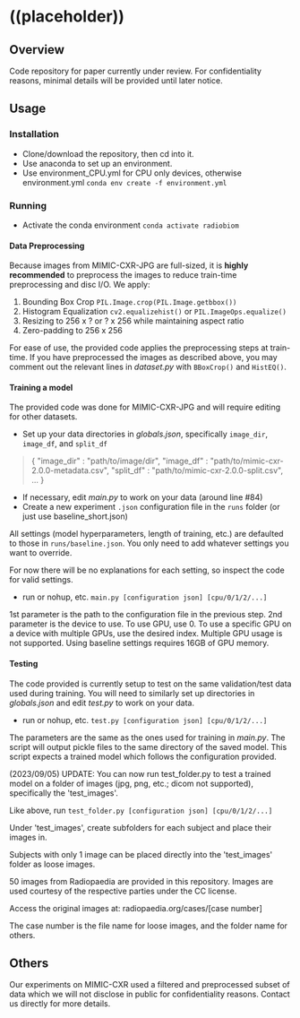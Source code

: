 # ((placeholder))

## Overview
Code repository for paper currently under review.
For confidentiality reasons, minimal details will be provided until later notice.

## Usage
### Installation
- Clone/download the repository, then cd into it.
- Use anaconda to set up an environment.
- Use environment_CPU.yml for CPU only devices, otherwise environment.yml
`conda env create -f environment.yml`

### Running
- Activate the conda environment
`conda activate radiobiom`

#### Data Preprocessing
Because images from MIMIC-CXR-JPG are full-sized, it is **highly recommended** to preprocess the images to reduce train-time preprocessing and disc I/O. 
We apply:
1. Bounding Box Crop `PIL.Image.crop(PIL.Image.getbbox())`
2. Histogram Equalization `cv2.equalizehist()` or `PIL.ImageOps.equalize()`
3. Resizing to 256 x ? or ? x 256 while maintaining aspect ratio
4. Zero-padding to 256 x 256

For ease of use, the provided code applies the preprocessing steps at train-time.
If you have preprocessed the images as described above, you may comment out the relevant lines in *dataset.py* with `BBoxCrop()` and `HistEQ()`.

#### Training a model
The provided code was done for MIMIC-CXR-JPG and will require editing for other datasets.

- Set up your data directories in *globals.json*, specifically `image_dir`, `image_df`, and `split_df`
> {
    "image_dir" : "path/to/image/dir",
    "image_df" : "path/to/mimic-cxr-2.0.0-metadata.csv",
    "split_df" : "path/to/mimic-cxr-2.0.0-split.csv",
    ...
}
- If necessary, edit *main.py* to work on your data (around line #84)
- Create a new experiment `.json` configuration file in the `runs` folder (or just use baseline_short.json)

All settings (model hyperparameters, length of training, etc.) are defaulted to those in `runs/baseline.json`. You only need to add whatever settings you want to override.

For now there will be no explanations for each setting, so inspect the code for valid settings.

- run or nohup, etc. `main.py [configuration json] [cpu/0/1/2/...]`

1st parameter is the path to the configuration file in the previous step.
2nd parameter is the device to use. To use GPU, use 0. To use a specific GPU on a device with multiple GPUs, use the desired index. Multiple GPU usage is not supported.
Using baseline settings requires 16GB of GPU memory.

#### Testing

The code provided is currently setup to test on the same validation/test data used during training.
You will need to similarly set up directories in *globals.json* and edit *test.py* to work on your data.

- run or nohup, etc. `test.py [configuration json] [cpu/0/1/2/...]`

The parameters are the same as the ones used for training in *main.py*.
The script will output pickle files to the same directory of the saved model.
This script expects a trained model which follows the configuration provided.


(2023/09/05) UPDATE:
You can now run test_folder.py to test a trained model on a folder of images (jpg, png, etc.; dicom not supported), specifically the 'test_images'.

Like above, run `test_folder.py [configuration json] [cpu/0/1/2/...]`

Under 'test_images', create subfolders for each subject and place their images in.

Subjects with only 1 image can be placed directly into the 'test_images' folder as loose images.

50 images from Radiopaedia are provided in this repository. Images are used courtesy of the respective parties under the CC license.

Access the original images at: radiopaedia.org/cases/[case number]

The case number is the file name for loose images, and the folder name for others.

## Others
Our experiments on MIMIC-CXR used a filtered and preprocessed subset of data which we will not disclose in public for confidentiality reasons.
Contact us directly for more details.
